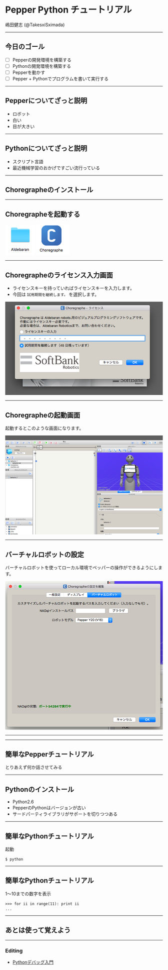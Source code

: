# Pepper Python チュートリアル

嶋田健志
(@TakesxiSximada)

---

## 今日のゴール

- [ ] Pepperの開発環境を構築する
- [ ] Pythonの開発環境を構築する
- [ ] Pepperを動かす
- [ ] Pepper + Pythonでプログラムを書いて実行する

---

## Pepperについてざっと説明

- ロボット
- 白い
- 目が大きい

---

## Pythonについてざっと説明

- スクリプト言語
- 最近機械学習のおかげですごい流行っている


---

## Choregrapheのインストール



---

## Choregrapheを起動する

![](images/screen-2017-10-20-16.17.51.png)
![](images/screen-2017-10-20-16.18.03.png)

---

## Choregrapheのライセンス入力画面

- ライセンスキーを持っていればライセンスキーを入力します。
- 今回は `試用期間を継続します。` を選択します。

![](images/screen-2017-10-20-16.18.16.png)


---

## Choregrapheの起動画面

起動するとこのような画面になります。

![](images/screen-2017-10-20-16.32.11.png)


---

## バーチャルロボットの設定

バーチャルロボットを使ってローカル環境でペッパーの操作ができるようにします。

![](images/screen-2017-10-20-16.49.43.png)





---



---

## 簡単なPepperチュートリアル

とりあえず何か話させてみる


---

## Pythonのインストール

- Python2.6
- PepperのPythonはバージョンが古い
- サードパーティライブラリがサポートを切りつつある

---

## 簡単なPythonチュートリアル

起動

```
$ python
```

---

## 簡単なPythonチュートリアル

1〜10までの数字を表示

```
>>> for ii in range(11): print ii
...
```


---

## あとは使って覚えよう


---

### Editing

- [Pythonデバッグ入門](https://gitpitch.com/TakesxiSximada/presentations/python-debug-tips)
